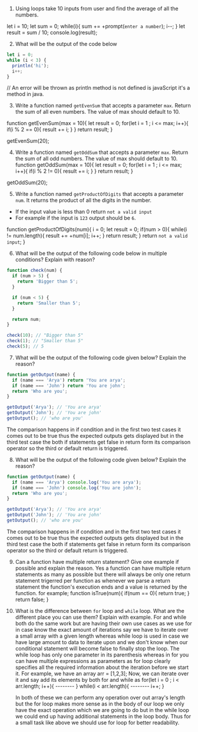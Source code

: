 1. Using loops take 10 inputs from user and find the average of all the numbers.

let i = 10;
let sum = 0;
while(i){
	sum += +prompt(`enter a number`);
	i--;
}
let result = sum / 10;
console.log(result);


2. What will be the output of the code below

```js
let i = 0;
while (i < 3) {
  println('hi');
  i++;
}
```
// An error will be thrown as println method is not defined is javaScript it's a method in java.



3. Write a function named `getEvenSum` that accepts a parameter `max`. Return the sum of all even numbers. The value of max should default to 10.

function getEvenSum(max = 10){
	let result = 0;
	for(let i = 1 ; i <= max; i++){
		if(i % 2 == 0){
			result += i;
		}
	}
	return result;
}

getEvenSum(20);

4. Write a function named `getOddSum` that accepts a parameter `max`. Return the sum of all odd numbers. The value of max should default to 10.
function getOddSum(max = 10){
	let result = 0;
	for(let i = 1 ; i <= max; i++){
		if(i % 2 != 0){
			result += i;
		}
	}
	return result;
}

getOddSum(20);



5. Write a function named `getProductOfDigits` that accepts a parameter `num`. It returns the product of all the digits in the number.

- If the input value is less than 0 return `not a valid input`
- For example if the input is `123` output should be `6`.

function getProductOfDigits(num){
  i = 0;
  let result = 0;
  if(num > 0){
    while(i != num.length){
      result += +num[i];
      i++;
    }
    return result;
  }
  return `not a valid input`;
}



6. What will be the output of the following code below in multiple conditions? Explain with reason?

```js
function check(num) {
  if (num > 5) {
    return 'Bigger than 5';
  }

  if (num < 5) {
    return 'Smaller than 5';
  }

  return num;
}

check(10); // "Bigger than 5"
check(1); // "Smaller than 5"
check(5); // 5
```

7. What will be the output of the following code given below? Explain the reason?

```js
function getOutput(name) {
  if (name === 'Arya') return 'You are arya';
  if (name === 'John') return 'You are john';
  return 'Who are you';
}

getOutput('Arya'); // 'You are arya'
getOutput('John'); // 'You are john'
getOutput(); // 'who are you'
```
The comparison happens in if condition and in the first two test cases it comes out to be true thus the expected outputs gets displayed but in the third test case the both if statements get false in return form its comparison operator so the third or default return is triggered.



8. What will be the output of the following code given below? Explain the reason?

```js
function getOutput(name) {
  if (name === 'Arya') console.log('You are arya');
  if (name === 'John') console.log('You are john');
  return 'Who are you';
}

getOutput('Arya'); // 'You are arya'
getOutput('John'); // 'You are john'
getOutput(); // 'who are you'
```
The comparison happens in if condition and in the first two test cases it comes out to be true thus the expected outputs gets displayed but in the third test case the both if statements get false in return form its comparison operator so the third or default return is triggered.


9. Can a function have multiple return statement? Give one example if possible and explain the reason.
Yes a function can have multiple return statements as many as possible but there will always be only one return statement trigerred per function as whenever we parse a return statement the function's execution ends and a value is returned by the function.
for example;
	function isTrue(num){
		if(num == 0){
			return true;
		}
		return false;
	}

10. What is the difference between `for` loop and `while` loop. What are the different place you can use them? Explain with example.
For and while both do the same work but are having their own use cases as we use for in case know the exact amount of iterations say we have to iterate over a small array with a given length whereas while loop is used in case we have large amount to data to iterate upon and we don't know when our conditional statement will become false to finally stop the loop.
The while loop has only one parameter in its parenthesis whereas in for you can have multiple expressions as parameters as for loop clearly specifies all the required information about the iteration before we start it.
For example, we have an array  arr = [1,2,3];
Now, we can iterate over it and say add its elements by both for and while as
	for(let i = 0 ; i < arr.length; i++){
		--------
	}
	while(i < arr.length){
		--------
		i++;
	}
	
	In both of these we can perform any operation over out array's length but the for loop makes more sense as in the body of our loop we only have the exact operation which we are going to do but in the while loop we could end up having additional statements in the loop body. Thus for a small task like above we should use for loop for better readability.


